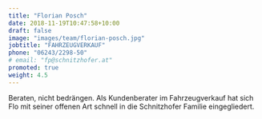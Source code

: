 ```yaml
---
title: "Florian Posch"
date: 2018-11-19T10:47:58+10:00
draft: false
image: "images/team/florian-posch.jpg"
jobtitle: "FAHRZEUGVERKAUF"
phone: "06243/2298-50"
# email: "fp@schnitzhofer.at"
promoted: true
weight: 4.5
---
```


Beraten, nicht bedrängen. Als Kundenberater im Fahrzeugverkauf hat sich Flo mit seiner offenen Art schnell in die Schnitzhofer Familie eingegliedert.